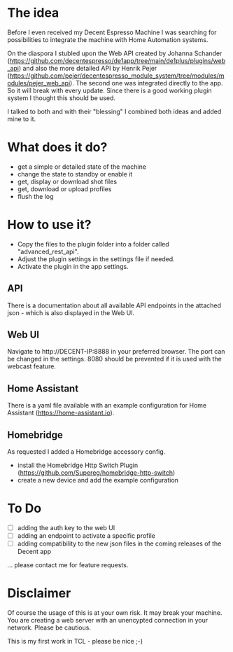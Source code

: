 # The idea
Before I even received my Decent Espresso Machine I was searching for possibilities to integrate the machine with Home Automation systems.

On the diaspora I stubled upon the Web API created by Johanna Schander (https://github.com/decentespresso/de1app/tree/main/de1plus/plugins/web_api) and also the more detailed API by Henrik Pejer (https://github.com/pejer/decentespresso_module_system/tree/modules/modules/pejer_web_api). The second one was integrated directly to the app. So it will break with every update. Since there is a good working plugin system I thought this should be used.

I talked to both and with their "blessing" I combined both ideas and added mine to it.

# What does it do?
* get a simple or detailed state of the machine
* change the state to standby or enable it
* get, display or download shot files
* get, download or upload profiles
* flush the log


# How to use it?
* Copy the files to the plugin folder into a folder called "advanced_rest_api".
* Adjust the plugin settings in the settings file if needed.
* Activate the plugin in the app settings.

## API
There is a documentation about all available API endpoints in the attached json - which is also displayed in the Web UI.

## Web UI
Navigate to http://DECENT-IP:8888 in your preferred browser. The port can be changed in the settings. 8080 should be prevented if it is used with the webcast feature.

## Home Assistant
There is a yaml file available with an example configuration for Home Assistant (https://home-assistant.io).

## Homebridge
As requested I added a Homebridge accessory config.
* install the Homebridge Http Switch Plugin (https://github.com/Supereg/homebridge-http-switch)
* create a new device and add the example configuration

# To Do
- [ ] adding the auth key to the web UI
- [ ] adding an endpoint to activate a specific profile
- [ ] adding compatibility to the new json files in the coming releases of the Decent app

... please contact me for feature requests. 

# Disclaimer
Of course the usage of this is at your own risk. It may break your machine. You are creating a web server with an unencypted connection in your network. Please be cautious.

This is my first work in TCL - please be nice ;-)
